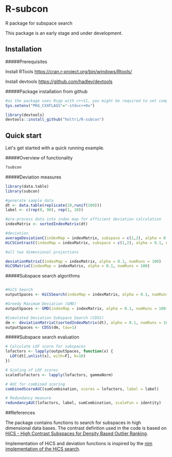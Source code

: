 # R-subcon
R package for subspace search

This package is an early stage and under development. 

## Installation

#####Prerequisites

Install RTools https://cran.r-project.org/bin/windows/Rtools/

Install devtools https://github.com/hadley/devtools

#####Package installation from github
```R
#as the package uses Rcpp with c++11, you might be required to set compiler options manually
Sys.setenv("PKG_CXXFLAGS"="-std=c++0x")

library(devtools)
devtools::install_github("holtri/R-subcon")
```

## Quick start

Let's get started with a quick running example.

#####Overview of functionality

```R
?subcon
```

#####Deviation measures

```R
library(data.table)
library(subcon)

#generate sample data
dt <- data.table(replicate(10,runif(100)))
label <- c(rep(0, 90), rep(1, 10))

#pre-process data into index map for efficient deviation calculation
indexMatrix <- sortedIndexMatrix(dt)

#deviation
averageDeviationC(indexMap = indexMatrix, subspace = c(1,2), alpha = 0.1, referenceDim = 1, numRuns = 100)
HiCSContrastC(indexMap = indexMatrix, subspace = c(1,2), alpha = 0.1, numRuns = 100)

#all two dimensional projections

deviationMatrixC(indexMap = indexMatrix, alpha = 0.1, numRuns = 100)
HiCSMatrixC(indexMap = indexMatrix, alpha = 0.1, numRuns = 100)
```

#####Subspace search algorithms

```R

#HiCS Search
outputSpaces <- HiCSSearch(indexMap = indexMatrix, alpha = 0.1, numRuns = 100, topkSearch = 500, topkOutput = 100)

#Greedy Maximum Deviation (GMD)
outputSpaces <- GMD(indexMap = indexMatrix, alpha = 0.1, numRuns = 100)

#Cumulated Deviation Subspace Search (CDSS)
dm <- deviationMatrixC(sortedIndexMatrix(dt), alpha = 0.1, numRuns = 100)
outputSpaces <- CDSS(dm, tau=1)

```

#####Subspace search evaluation
```R
# Calculate LOF score for subspaces
lofactors <- lapply(outputSpaces, function(x) {
  LOF(dt[,unlist(x), with=F], k=10)
})

# Scaling of LOF scores
scaledlofactors <- lapply(lofactors, gammaNorm)

# AUC for combined scoring
combinedScoreAUC(sumCombination, scores = lofactors, label = label)

# Redundancy measure
redundancyAUC(lofactors, label, sumCombination, scaleFun = identity)
```

##References

The package contains functions to search for subspaces in high dimensional data bases. The contrast defintion used in the code is based on [HiCS - High Contrast Subspaces for Density Based Outlier Ranking][1].

Implementation of HiCS and deviation functions is inspired by the [nim implementation of the HiCS search][2].

[1]: http://www.ipd.uni-karlsruhe.de/~muellere/publications/ICDE2012.pdf 
[2]: https://github.com/bluenote10/HiCS
